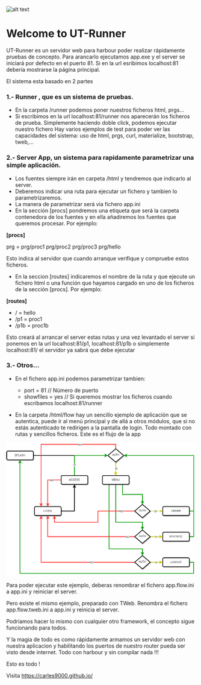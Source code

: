 ![alt text](https://i.postimg.cc/FzCp24dM/ut-runner.png)

Welcome to UT-Runner
====================

UT-Runner es un servidor web para harbour poder realizar rápidamente pruebas de concepto. Para arancarlo ejecutamos app.exe y el server se iniciará por defecto en el puerto 81. Si en la url esribimos localhost:81 debería mostrarse la página principal.

El sistema esta basado en 2 partes

### 1.- Runner , que es un sistema de pruebas.

- En la carpeta /runner podemos poner nuestros ficheros html, prgs... 
- Si escribimos en la url localhost:81/runner nos aparecerán los ficheros de prueba. Simplemente haciendo doble click, podemos ejecutar nuestro fichero
Hay varios ejemplos de test para poder ver las capacidades del sistema: uso de html, prgs, curl, materialize, bootstrap, tweb,...


### 2.- Server App, un sistema para rapidamente parametrizar una simple aplicación.

- Los fuentes siempre irán en carpeta /html y tendremos que indicarlo al server.
- Deberemos indicar una ruta para ejecutar un fichero y tambien lo parametrizaremos.
- La manera de parametrizar será via fichero app.ini
- En la sección [procs] pondremos una etiqueta que será la carpeta contenedora de los fuentes y en ella añadiremos los fuentes que queremos procesar. Por ejemplo:

**[procs]**
  
  prg = prg/proc1 prg/proc2 prg/proc3 prg/hello 

Esto indica al servidor que cuando arranque verifique y compruebe estos ficheros.

- En la seccion [routes] indicaremos el nombre de la ruta y que ejecute un fichero html o una función que hayamos cargado en uno de los ficheros de la sección [procs]. Por ejemplo:

**[routes]**

  - / = hello
  - /p1 = proc1
  - /p1b = proc1b
   
Esto creará al arrancar el server estas rutas y una vez levantado el server si ponemos en la url localhost:81/p1, localhost:81/p1b o simplemente localhost:81/ el servidor ya sabrá que debe ejecutar

### 3.- Otros...

- En el fichero app.ini podemos parametrizar tambien:

  - port = 81		    // Número de puerto 
  - showfiles = yes		// Si queremos mostrar los ficheros cuando escribamos localhost:81/runner 

- En la carpeta /html/flow hay un sencillo ejemplo de aplicación que se autentica, puede ir al menú principal y de allá a otros módulos, que si no estás autenticado te redirigen a la pantalla 
de login. Todo montado con rutas y sencillos ficheros. Este es el flujo de la app

![alt text](https://github.com/carles9000/ut-runner/blob/main/doc/flow.drawio.png) 

Para poder ejecutar este ejemplo, deberas renombrar el fichero app.flow.ini a app.ini y reiniciar el server.

Pero existe el mismo ejemplo, preparado con TWeb. Renombra el fichero app.flow.tweb.ini a app.ini y reinicia el server.

Podriamos hacer lo mismo con cualquier otro framework, el concepto sigue funcionando para todos.


Y la magia de todo es como rápidamente armamos un servidor web con nuestra aplicacion y habilitando los puertos de nuestro router pueda ser visto desde internet. Todo con harbour y sin compilar nada !!!

Esto es todo ! 


Visita https://carles9000.github.io/ 